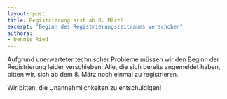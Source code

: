 ```yaml
---
layout: post
title: Registrierung erst ab 8. März!
excerpt: "Beginn des Registrierungszeitraums verschoben"
authors:
- Dennis Ried
---
```


Aufgrund unerwarteter technischer Probleme müssen wir den Beginn der
Registrierung leider verschieben. Alle, die sich bereits angemeldet haben, 
bitten wir, sich ab dem 8. März noch einmal zu registrieren.

Wir bitten, die Unannehmlichkeiten zu entschuldigen!
